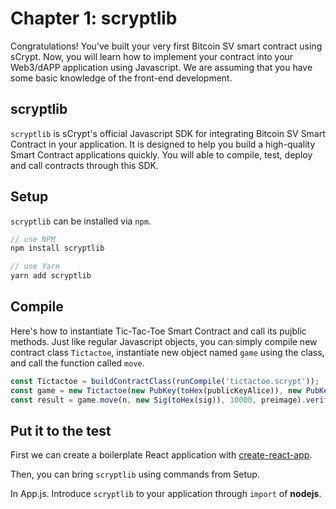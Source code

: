 # Chapter 1: scryptlib

Congratulations! You've built your very first Bitcoin SV smart contract using sCrypt. Now, you will learn how to implement your contract into your Web3/dAPP application using Javascript. We are assuming that you have some basic knowledge of the front-end development. 

## scryptlib

`scryptlib` is sCrypt's official Javascript SDK for integrating Bitcoin SV Smart Contract in your application. It is designed to help you build a high-quality Smart Contract applications quickly. You will able to compile, test, deploy and call contracts through this SDK.


## Setup

`scryptlib` can be installed via `npm`.

```javascript
// use NPM
npm install scryptlib

// use Yarn
yarn add scryptlib
```

## Compile 

Here's how to instantiate Tic-Tac-Toe Smart Contract and call its pujblic methods. Just like regular Javascript objects, you can simply compile new contract class `Tictactoe`, instantiate new object named `game` using the class, and call the function called `move`.

```javascript
const Tictactoe = buildContractClass(runCompile('tictactoe.scrypt'));
const game = new Tictactoe(new PubKey(toHex(publicKeyAlice)), new PubKey(toHex(publicKeyBob)));
const result = game.move(n, new Sig(toHex(sig)), 10000, preimage).verify(context)
```

## Put it to the test

First we can create a boilerplate React application with  [create-react-app](https://github.com/facebook/create-react-app). 

Then, you can bring `scryptlib` using commands from Setup.

In App.js. Introduce `scryptlib` to your application through `import` of **nodejs**.